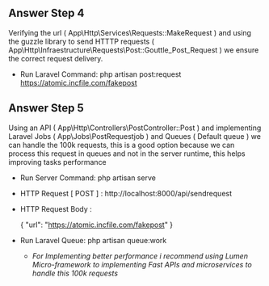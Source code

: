 
## Answer Step 4

Verifying the url ( App\Http\Services\Requests::MakeRequest ) and using the guzzle library to send HTTTP requests ( App\Http\Infraestructure\Requests\Post::Gouttle_Post_Request ) we ensure the correct request delivery.

- Run Laravel Command: php artisan post:request https://atomic.incfile.com/fakepost

## Answer Step 5

Using an API ( App\Http\Controllers\PostController::Post ) and implementing Laravel Jobs ( App\Jobs\PostRequestjob ) and Queues ( Default queue ) we can handle the 100k requests, this is a good option because we can process this request in queues and not in the server runtime, this helps improving tasks performance

 - Run Server Command: php artisan serve

 - HTTP Request [ POST ] : http://localhost:8000/api/sendrequest


 - HTTP Request Body :

    {
        "url": "https://atomic.incfile.com/fakepost"
    }

 - Run Laravel Queue: php artisan queue:work

    - *For Implementing better performance i recommend using Lumen Micro-framework to implementing Fast APIs and microservices to handle this 100k requests*